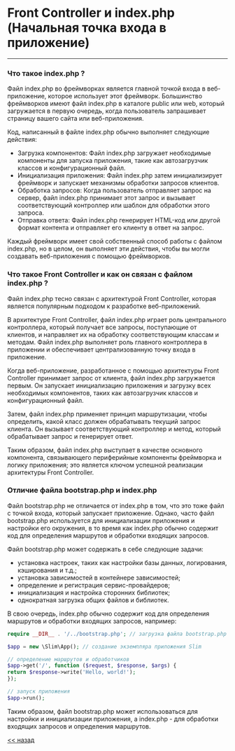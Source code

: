 


# Front Controller и index.php (Начальная точка входа в приложение)
___


### Что такое index.php ?
Файл index.php во фреймворках является главной точкой входа в веб-приложение, которое использует этот фреймворк. Большинство фреймворков имеют файл index.php в каталоге public или web, который загружается в первую очередь, когда пользователь запрашивает страницу вашего сайта или веб-приложения.

Код, написанный в файле index.php обычно выполняет следующие действия:

- Загрузка компонентов: Файл index.php загружает необходимые компоненты для запуска приложения, такие как автозагрузчик классов и конфигурационный файл.
- Инициализация приложения: Файл index.php затем инициализирует фреймворк и запускает механизмы обработки запросов клиентов.
- Обработка запросов: Когда пользователь отправляет запрос на сервер, файл index.php принимает этот запрос и вызывает соответствующий контроллер или шаблон для обработки этого запроса.
- Отправка ответа: Файл index.php генерирует HTML-код или другой формат контента и отправляет его клиенту в ответ на запрос.

Каждый фреймворк имеет свой собственный способ работы с файлом index.php, но в целом, он выполняет эти действия, чтобы вы могли создавать веб-приложения с помощью фреймворков.


### Что такое Front Controller и как он связан с файлом index.php ?


Файл index.php тесно связан с архитектурой Front Controller, которая является популярным подходом к разработке веб-приложений.

В архитектуре Front Controller, файл index.php играет роль центрального контроллера, который получает все запросы, поступающие от клиентов, и направляет их на обработку соответствующим классам и методам. Файл index.php выполняет роль главного контроллера в приложении и обеспечивает централизованную точку входа в приложение.

Когда веб-приложение, разработанное с помощью архитектуры Front Controller принимает запрос от клиента, файл index.php загружается первым. Он запускает инициализацию приложения и загрузку всех необходимых компонентов, таких как автозагрузчик классов и конфигурационный файл.

Затем, файл index.php применяет принцип маршрутизации, чтобы определить, какой класс должен обрабатывать текущий запрос клиента. Он вызывает соответствующий контроллер и метод, который обрабатывает запрос и генерирует ответ.

Таким образом, файл index.php выступает в качестве основного компонента, связывающего периферийные компоненты фреймворка и логику приложения; это является ключом успешной реализации архитектуры Front Controller.


### Отличие файла bootstrap.php и index.php
Файл bootstrap.php не отличается от index.php в том, что это тоже файл с точкой входа, который запускает приложение. Однако, часто файл bootstrap.php используется для инициализации приложения и настройки его окружения, в то время как index.php обычно содержит код для определения маршрутов и обработки входящих запросов.

Файл bootstrap.php может содержать в себе следующие задачи:

- установка настроек, таких как настройки базы данных, логирования, кэширования и т.д.;
- установка зависимостей в контейнере зависимостей;
- определение и регистрация сервис-провайдеров;
- инициализация и настройка сторонних библиотек;
- однократная загрузка общих файлов и библиотек.

В свою очередь, index.php обычно содержит код для определения маршрутов и обработки входящих запросов, например:
```php 
require __DIR__ . '/../bootstrap.php'; // загрузка файла bootstrap.php

$app = new \Slim\App(); // создание экземпляра приложения Slim

// определение маршрутов и обработчиков
$app->get('/', function ($request, $response, $args) {
return $response->write('Hello, world!');
});

// запуск приложения
$app->run();

```

Таким образом, файл bootstrap.php может использоваться для настройки и инициализации приложения, а index.php - для обработки входящих запросов и определения маршрутов.






[<< назад](../README.md)